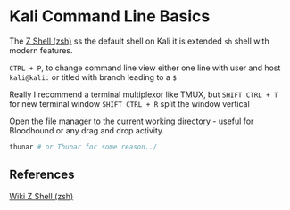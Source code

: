 # Kali Command Line Basics

The [Z Shell (zsh)](https://en.wikipedia.org/wiki/Z_shell) ss the default shell on Kali it is extended `sh` shell with modern features.

`CTRL + P`, to change command line view either one line with user and host `kali@kali:` or titled with branch leading to a `$`


Really I recommend a terminal multiplexor like TMUX, but 
`SHIFT CTRL + T`  for new terminal window
`SHIFT CTRL + R`  split the window vertical

Open the file manager to the current working directory - useful for Bloodhound or any drag and drop activity.
```bash
thunar # or Thunar for some reason../
```


## References

 [Wiki Z Shell (zsh)](https://en.wikipedia.org/wiki/Z_shell)